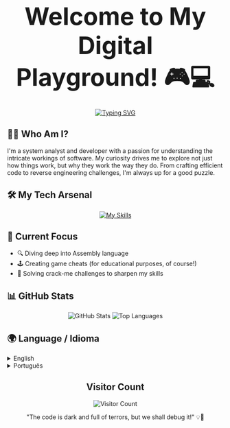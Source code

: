 <div align="center">

# <span style="font-size: 2em;">Welcome to My Digital Playground! 🎮💻</span>

[![Typing SVG](https://readme-typing-svg.herokuapp.com?font=Fira+Code&pause=1000&width=435&lines=System+Analysis+%26+Development;SOC+and+NOC+Specialist;Always%2BCurious%2C%2BAlways%2BLearning)](https://git.io/typing-svg)

</div>

## 🕵️‍♂️ Who Am I?

I'm a system analyst and developer with a passion for understanding the intricate workings of software. My curiosity drives me to explore not just how things work, but why they work the way they do. From crafting efficient code to reverse engineering challenges, I'm always up for a good puzzle.

## 🛠️ My Tech Arsenal

<div align="center">


[![My Skills](https://skillicons.dev/icons?i=java,py,c,cpp,php,docker,grafana,html,css,js,node.js)](https://skillicons.dev)

</div>

## 🎯 Current Focus

- 🔍 Diving deep into Assembly language
- 🕹️ Creating game cheats (for educational purposes, of course!)
- 🧩 Solving crack-me challenges to sharpen my skills

## 📊 GitHub Stats

<div align="center">

<img src="https://github-readme-stats.vercel.app/api?username=goetiaDEv&theme=gruvbox&show_icons=true&hide_border=true&count_private=true" alt="GitHub Stats" />

<img src="https://github-readme-stats.vercel.app/api/top-langs/?username=goetiaDEv&theme=gruvbox&show_icons=true&hide_border=true&layout=compact" alt="Top Languages" />

</div>

## 🌍 Language / Idioma

<details>
<summary>English</summary>
<br>
I'm a system analyst and developer with a knack for unraveling complex software mysteries. My toolkit includes C, C++, C#, Java, and web technologies. Currently, I'm exploring the fascinating world of Assembly while honing my skills through game cheat development and crack-me challenges.
</details>

<details>
<summary>Português</summary>
<br>
Sou um analista e desenvolvedor de sistemas com talento para desvendar mistérios complexos de software. Meu conjunto de ferramentas inclui C, C++, C#, Java e tecnologias web. Atualmente, estou explorando o fascinante mundo do Assembly enquanto aprimoro minhas habilidades através do desenvolvimento de cheats para jogos e desafios de crack-me.
</details>

<div align="center">

## Visitor Count

![Visitor Count](https://profile-counter.glitch.me/KnucklesB/count.svg)

</div>
<div align="center">
"The code is dark and full of terrors, but we shall debug it!" 💡🐛
</div>
